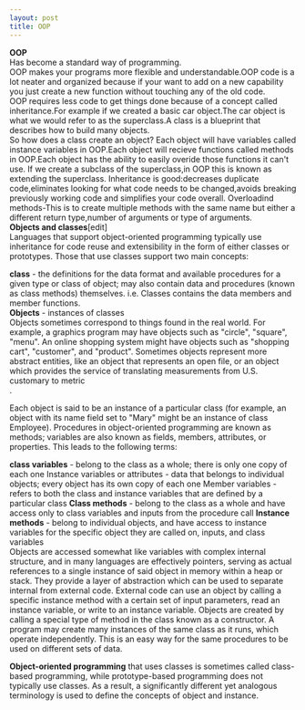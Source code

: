 ```yaml
---
layout: post
title: OOP
---
```


**OOP**<br /> Has become a standard way of programming.<br />
OOP makes your programs more flexible and understandable.OOP code is a lot neater and organized because if your want to add on a new capability you just create a new function without touching any of the old code.<br />
OOP requires less code to get things done because of a concept called inheritance.For example if we created a basic car object.The car object is what we would refer to as the superclass.A class is a blueprint that describes how to build many objects.<br />
So how does a class create an object? Each object will have variables called instance variables in OOP.Each object will recieve functions called methods in OOP.Each object has the ability to easily overide those functions it can't use.
If we create a subclass of the superclass,in OOP this is known as extending the superclass.
Inheritance is good:decreases duplicate code,eliminates looking for what code needs to be changed,avoids breaking previously working code and simplifies your code  overall.
Overloadind methods-This is to create multiple methods with the same name but either a different return type,number of arguments or type of arguments.<br />
**Objects and classes**[edit]<br />
Languages that support object-oriented programming typically use inheritance for code reuse and extensibility in the form of either classes or prototypes. Those that use classes support two main concepts:

**class** - the definitions for the data format and available procedures for a given type or class of object; may also contain data and procedures (known as class methods) themselves. i.e. Classes contains the data members and member functions.<br />
**Objects** - instances of classes<br />
Objects sometimes correspond to things found in the real world. For example, a graphics program may have objects such as "circle", "square", "menu". An online shopping system might have objects such as "shopping cart", "customer", and "product". Sometimes objects represent more abstract entities, like an object that represents an open file, or an object which provides the service of translating measurements from U.S. customary to metric<br />.

Each object is said to be an instance of a particular class (for example, an object with its name field set to "Mary" might be an instance of class Employee). Procedures in object-oriented programming are known as methods; variables are also known as fields, members, attributes, or properties. This leads to the following terms:

**class variables** - belong to the class as a whole; there is only one copy of each one
Instance variables or attributes - data that belongs to individual objects; every object has its own copy of each one
Member variables - refers to both the class and instance variables that are defined by a particular class
**Class methods** - belong to the class as a whole and have access only to class variables and inputs from the procedure call
**Instance methods** - belong to individual objects, and have access to instance variables for the specific object they are called on, inputs, and class variables<br />
Objects are accessed somewhat like variables with complex internal structure, and in many languages are effectively pointers, serving as actual references to a single instance of said object in memory within a heap or stack. They provide a layer of abstraction which can be used to separate internal from external code. External code can use an object by calling a specific instance method with a certain set of input parameters, read an instance variable, or write to an instance variable. Objects are created by calling a special type of method in the class known as a constructor. A program may create many instances of the same class as it runs, which operate independently. This is an easy way for the same procedures to be used on different sets of data.<br />

**Object-oriented programming** that uses classes is sometimes called class-based programming, while prototype-based programming does not typically use classes. As a result, a significantly different yet analogous terminology is used to define the concepts of object and instance.



